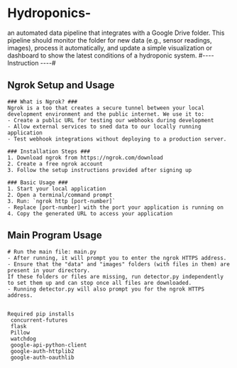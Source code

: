 # Hydroponics-
 an automated data pipeline that integrates with a Google Drive folder. This pipeline  should monitor the folder for new data (e.g., sensor readings, images), process it  automatically, and update a simple visualization or dashboard to show the latest  conditions of a hydroponic system. 
#---- Instruction ----#

## Ngrok Setup and Usage ##

    ### What is Ngrok? ###
    Ngrok is a too that creates a secure tunnel between your local development environment and the public internet. We use it to: 
    - Create a public URL for testing our webhooks during development 
    - Allow external services to sned data to our locally running application
    - Test webhook integrations without deploying to a production server. 

    ### Installation Steps ###
    1. Download ngrok from https://ngrok.com/download
    2. Create a free ngrok account
    3. Follow the setup instructions provided after signing up

    ### Basic Usage ###
    1. Start your local application
    2. Open a terminal/command prompt
    3. Run: `ngrok http [port-number]`
    - Replace [port-number] with the port your application is running on
    4. Copy the generated URL to access your application

## Main Program Usage ##
    # Run the main file: main.py
    - After running, it will prompt you to enter the ngrok HTTPS address.
    - Ensure that the "data" and "images" folders (with files in them) are present in your directory.
    If these folders or files are missing, run detector.py independently to set them up and can stop once all files are downloaded.
    - Running detector.py will also prompt you for the ngrok HTTPS address.

    
    Required pip installs
     concurrent-futures
     flask
     Pillow
     watchdog
     google-api-python-client
     google-auth-httplib2
     google-auth-oauthlib
     
